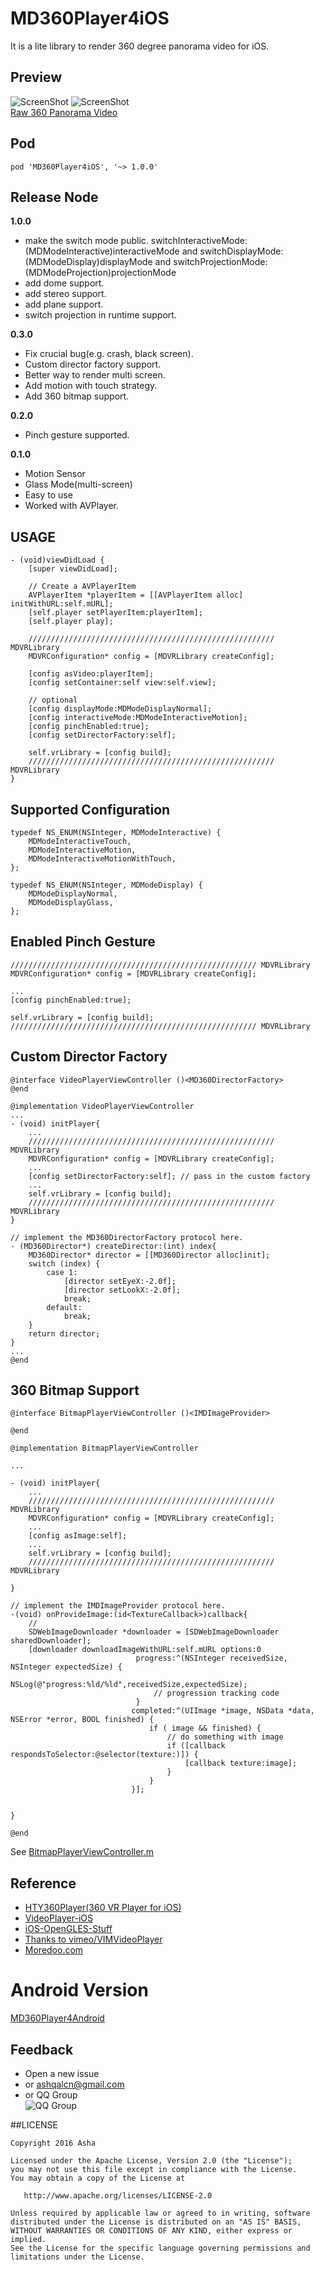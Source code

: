 # MD360Player4iOS
It is a lite library to render 360 degree panorama video for iOS.

## Preview
![ScreenShot](https://raw.githubusercontent.com/ashqal/MD360Player4iOS/master/screenshot.png)
![ScreenShot](https://raw.githubusercontent.com/ashqal/MD360Player4iOS/master/screenshot2.png)
</br>
[Raw 360 Panorama Video](http://d8d913s460fub.cloudfront.net/krpanocloud/video/airpano/video-1920x960a.mp4)

## Pod
```
pod 'MD360Player4iOS', '~> 1.0.0'
```

## Release Node
**1.0.0**
* make the switch mode public. switchInteractiveMode:(MDModeInteractive)interactiveMode and switchDisplayMode:(MDModeDisplay)displayMode and switchProjectionMode:(MDModeProjection)projectionMode
* add dome support.
* add stereo support.
* add plane support.
* switch projection in runtime support.

**0.3.0**
* Fix crucial bug(e.g. crash, black screen).
* Custom director factory support.
* Better way to render multi screen.
* Add motion with touch strategy.
* Add 360 bitmap support.

**0.2.0**
* Pinch gesture supported.

**0.1.0**
* Motion Sensor
* Glass Mode(multi-screen)
* Easy to use
* Worked with AVPlayer.

## USAGE
```objc
- (void)viewDidLoad {
    [super viewDidLoad];
    
    // Create a AVPlayerItem
    AVPlayerItem *playerItem = [[AVPlayerItem alloc] initWithURL:self.mURL];
    [self.player setPlayerItem:playerItem];
    [self.player play];
    
    /////////////////////////////////////////////////////// MDVRLibrary
    MDVRConfiguration* config = [MDVRLibrary createConfig];
    
    [config asVideo:playerItem];
    [config setContainer:self view:self.view];
    
    // optional
    [config displayMode:MDModeDisplayNormal];
    [config interactiveMode:MDModeInteractiveMotion];
    [config pinchEnabled:true];
    [config setDirectorFactory:self];
    
    self.vrLibrary = [config build];
    /////////////////////////////////////////////////////// MDVRLibrary
}
```

## Supported Configuration
```objc
typedef NS_ENUM(NSInteger, MDModeInteractive) {
    MDModeInteractiveTouch,
    MDModeInteractiveMotion,
    MDModeInteractiveMotionWithTouch,
};

typedef NS_ENUM(NSInteger, MDModeDisplay) {
    MDModeDisplayNormal,
    MDModeDisplayGlass,
};
```

## Enabled Pinch Gesture
```objc
/////////////////////////////////////////////////////// MDVRLibrary
MDVRConfiguration* config = [MDVRLibrary createConfig];

...
[config pinchEnabled:true];

self.vrLibrary = [config build];
/////////////////////////////////////////////////////// MDVRLibrary
```

## Custom Director Factory
```objc
@interface VideoPlayerViewController ()<MD360DirectorFactory>
@end

@implementation VideoPlayerViewController
...
- (void) initPlayer{
   	...
    /////////////////////////////////////////////////////// MDVRLibrary
    MDVRConfiguration* config = [MDVRLibrary createConfig];
   	...
    [config setDirectorFactory:self]; // pass in the custom factory
    ...
    self.vrLibrary = [config build];
    /////////////////////////////////////////////////////// MDVRLibrary
}

// implement the MD360DirectorFactory protocol here.
- (MD360Director*) createDirector:(int) index{
    MD360Director* director = [[MD360Director alloc]init];
    switch (index) {
        case 1:
            [director setEyeX:-2.0f];
            [director setLookX:-2.0f];
            break;
        default:
            break;
    }
    return director;
}
...
@end

```

## 360 Bitmap Support
```objc
@interface BitmapPlayerViewController ()<IMDImageProvider>

@end

@implementation BitmapPlayerViewController

...

- (void) initPlayer{
    ...
    /////////////////////////////////////////////////////// MDVRLibrary
    MDVRConfiguration* config = [MDVRLibrary createConfig];
    ...
    [config asImage:self];
    ...
    self.vrLibrary = [config build];
    /////////////////////////////////////////////////////// MDVRLibrary
   
}

// implement the IMDImageProvider protocol here.
-(void) onProvideImage:(id<TextureCallback>)callback{
    //
    SDWebImageDownloader *downloader = [SDWebImageDownloader sharedDownloader];
    [downloader downloadImageWithURL:self.mURL options:0
                            progress:^(NSInteger receivedSize, NSInteger expectedSize) {
                                NSLog(@"progress:%ld/%ld",receivedSize,expectedSize);
                                // progression tracking code
                            }
                           completed:^(UIImage *image, NSData *data, NSError *error, BOOL finished) {
                               if ( image && finished) {
                                   // do something with image
                                   if ([callback respondsToSelector:@selector(texture:)]) {
                                       [callback texture:image];
                                   }
                               }
                           }];
    
    
}

@end
```
See [BitmapPlayerViewController.m](https://github.com/ashqal/MD360Player4iOS/blob/master/MD360Player4iOS/BitmapPlayerViewController.m)

## Reference
* [HTY360Player(360 VR Player for iOS)](https://github.com/hanton/HTY360Player)
* [VideoPlayer-iOS](https://github.com/davidAgo4g/VideoPlayer-iOS)
* [iOS-OpenGLES-Stuff](https://github.com/jlamarche/iOS-OpenGLES-Stuff)
* [Thanks to vimeo/VIMVideoPlayer](https://github.com/vimeo/VIMVideoPlayer)
* [Moredoo.com](http://www.moredoo.com/)


# Android Version
[MD360Player4Android](https://github.com/ashqal/MD360Player4Android)

## Feedback
* Open a new issue
* or ashqalcn@gmail.com
* or QQ Group<br/>
![QQ Group](https://cloud.githubusercontent.com/assets/5126517/15381968/5a0e56a2-1db7-11e6-986e-462d96dd5e02.jpeg)

##LICENSE
```
Copyright 2016 Asha

Licensed under the Apache License, Version 2.0 (the "License");
you may not use this file except in compliance with the License.
You may obtain a copy of the License at

   http://www.apache.org/licenses/LICENSE-2.0

Unless required by applicable law or agreed to in writing, software
distributed under the License is distributed on an "AS IS" BASIS,
WITHOUT WARRANTIES OR CONDITIONS OF ANY KIND, either express or implied.
See the License for the specific language governing permissions and
limitations under the License.
```
